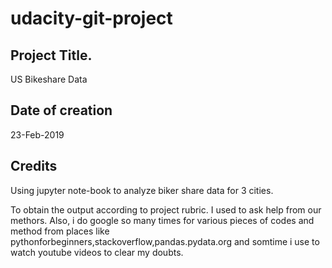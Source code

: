 # udacity-git-project


## Project Title.
   
   US Bikeshare Data


## Date of creation

   23-Feb-2019

## Credits

   Using jupyter note-book to analyze biker share data for 3 cities.
  
   To obtain the output according to project rubric. I used to ask help from our methors. Also, i do google so many times for various pieces of codes    and method from places like pythonforbeginners,stackoverflow,pandas.pydata.org and somtime i use to watch youtube videos to clear my doubts.
